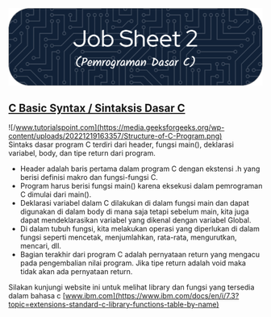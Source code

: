 ![Job Sheet 2](https://github.com/Zyxcid/Praktikum_Algoritma/blob/main/Images/JS2.png)

## [C Basic Syntax / Sintaksis Dasar C](https://www.geeksforgeeks.org/c-basic-syntax/)
![/www.tutorialspoint.com](https://media.geeksforgeeks.org/wp-content/uploads/20221219163357/Structure-of-C-Program.png)  
Sintaks dasar program C terdiri dari header, fungsi main(), deklarasi variabel, body, dan tipe return dari program.

* Header adalah baris pertama dalam program C dengan ekstensi .h yang berisi definisi makro dan fungsi-fungsi C. 
* Program harus berisi fungsi main() karena eksekusi dalam pemrograman C dimulai dari main().
* Deklarasi variabel dalam C dilakukan di dalam fungsi main dan dapat digunakan di dalam body di mana saja tetapi sebelum main, kita juga dapat mendeklarasikan variabel yang dikenal dengan variabel Global. 
* Di dalam tubuh fungsi, kita melakukan operasi yang diperlukan di dalam fungsi seperti mencetak, menjumlahkan, rata-rata, mengurutkan, mencari, dll.
* Bagian terakhir dari program C adalah pernyataan return yang mengacu pada pengembalian nilai program. Jika tipe return adalah void maka tidak akan ada pernyataan return.  

  
Silakan kunjungi website ini untuk melihat library dan fungsi yang tersedia dalam bahasa c [www.ibm.com](https://www.ibm.com/docs/en/i/7.3?topic=extensions-standard-c-library-functions-table-by-name)
